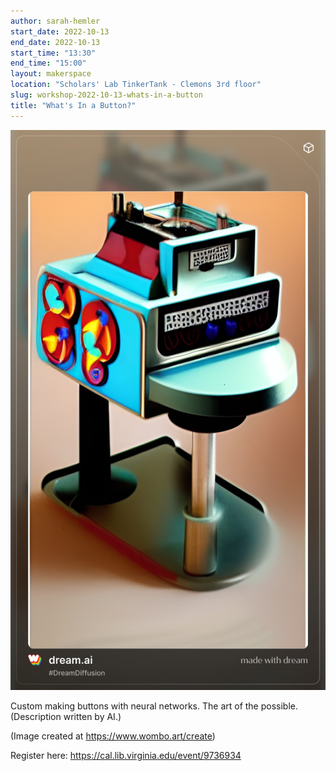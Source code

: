 ```yaml
---
author: sarah-hemler
start_date: 2022-10-13
end_date: 2022-10-13
start_time: "13:30"
end_time: "15:00"
layout: makerspace
location: "Scholars' Lab TinkerTank - Clemons 3rd floor"
slug: workshop-2022-10-13-whats-in-a-button
title: "What's In a Button?"
---
```


![What's In a Button?](/assets/post-media/workshops/button-maker-machine-of-awesomeness.jpg)

Custom making buttons with neural networks. The art of the possible. (Description written by AI.)

(Image created at https://www.wombo.art/create)

Register here: [https://cal.lib.virginia.edu/event/9736934 ](https://cal.lib.virginia.edu/event/9736934)
